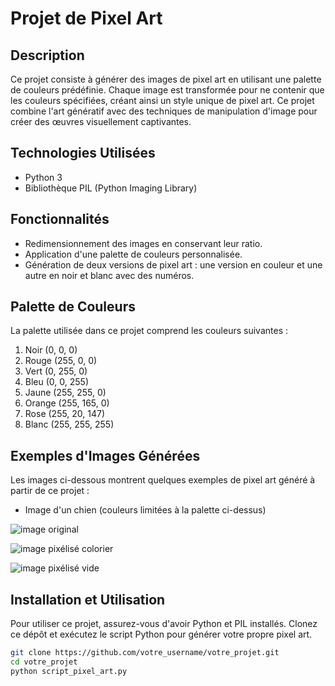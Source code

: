 # Projet de Pixel Art

## Description
Ce projet consiste à générer des images de pixel art en utilisant une palette de couleurs prédéfinie. Chaque image est transformée pour ne contenir que les couleurs spécifiées, créant ainsi un style unique de pixel art. Ce projet combine l'art génératif avec des techniques de manipulation d'image pour créer des œuvres visuellement captivantes.

## Technologies Utilisées
- Python 3
- Bibliothèque PIL (Python Imaging Library)

## Fonctionnalités
- Redimensionnement des images en conservant leur ratio.
- Application d'une palette de couleurs personnalisée.
- Génération de deux versions de pixel art : une version en couleur et une autre en noir et blanc avec des numéros.

## Palette de Couleurs
La palette utilisée dans ce projet comprend les couleurs suivantes :
1. Noir (0, 0, 0)
2. Rouge (255, 0, 0)
3. Vert (0, 255, 0)
4. Bleu (0, 0, 255)
5. Jaune (255, 255, 0)
6. Orange (255, 165, 0)
7. Rose (255, 20, 147)
8. Blanc (255, 255, 255)

## Exemples d'Images Générées
Les images ci-dessous montrent quelques exemples de pixel art généré à partir de ce projet :
- Image d'un chien (couleurs limitées à la palette ci-dessus)

![image original]("https://github.com/votre_username/votre_projet/image/labrador.png")

![image pixélisé colorier]("https://github.com/votre_username/votre_projet/output/labrador_blank.png")

![image pixélisé vide]("https://github.com/votre_username/votre_projet/output/labrador_colored.png")

## Installation et Utilisation
Pour utiliser ce projet, assurez-vous d'avoir Python et PIL installés. Clonez ce dépôt et exécutez le script Python pour générer votre propre pixel art.

```bash
git clone https://github.com/votre_username/votre_projet.git
cd votre_projet
python script_pixel_art.py
